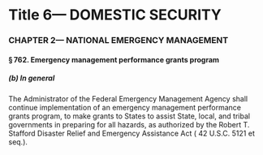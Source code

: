 
# Title 6— DOMESTIC SECURITY
### CHAPTER 2— NATIONAL EMERGENCY MANAGEMENT
#### § 762. Emergency management performance grants program
##### (b) In general

The Administrator of the Federal Emergency Management Agency shall continue implementation of an emergency management performance grants program, to make grants to States to assist State, local, and tribal governments in preparing for all hazards, as authorized by the Robert T. Stafford Disaster Relief and Emergency Assistance Act ( 42 U.S.C. 5121 et seq.).
